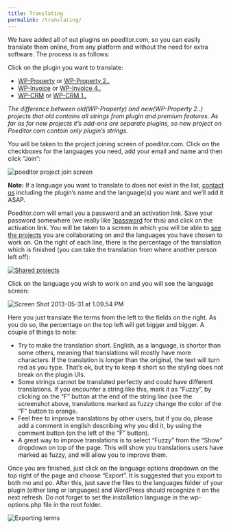 ```yaml
---
title: Translating
permalink: /translating/
---
```


We have added all of out plugins on poeditor.com, so you can easily translate them online, from any platform and without the need for extra software. The process is as follows:

Click on the plugin you want to translate:

*   [WP-Property](https://poeditor.com/join/project?hash=e6080cc6109f49084594177fe32a94fa) or [WP-Property 2.*.*](https://poeditor.com/join/project/R0aH1eYeoH)
*   [WP-Invoice](https://poeditor.com/join/project?hash=4fb815f048354b22ebbdd4d4073da478) or [WP-Invoice 4.*.*](https://poeditor.com/join/project/xmyL1ArmJv)
*   [WP-CRM](https://poeditor.com/join/project?hash=bcf9852ea63016bd72bb0c7ab1378f55) or [WP-CRM 1.*.*](https://poeditor.com/join/project/c0r4XOtYs6)

_The difference between old(WP-Property) and new(WP-Property 2.*.*) projects that old contains all strings from plugin and premium features. As far as for new projects it’s add-ons are separate plugins, so new project on Poeditor.com contain only plugin’s strings._

You will be taken to the project joining screen of poeditor.com. Click on the checkboxes for the languages you need, add your email and name and then click “Join”:

![poeditor project join screen](https://storage.googleapis.com/media.usabilitydynamics.com/2013/05/Screen-Shot-2013-05-31-at-12.06.57-PM.png)

**Note:** If a language you want to translate to does not exist in the list, [contact us](https://usabilitydynamics.com/contact-us/) including the plugin’s name and the language(s) you want and we’ll add it ASAP.

Poeditor.com will email you a password and an activation link. Save your password somewhere (we really like [1password](https://agilebits.com/onepassword) for this) and click on the activation link. You will be taken to a screen in which you will be able to [see the projects](https://poeditor.com/projects/?registered=contributor) you are collaborating on and the languages you have chosen to work on. On the right of each line, there is the percentage of the translation which is finished (you can take the translation from where another person left off):

[![Shared projects](https://storage.googleapis.com/media.usabilitydynamics.com/2013/05/Screen-Shot-2013-05-31-at-12.12.01-PM.png)](https://poeditor.com/projects/?registered=contributor)

Click on the language you wish to work on and you will see the language screen:

![Screen Shot 2013-05-31 at 1.09.54 PM](https://storage.googleapis.com/media.usabilitydynamics.com/2013/05/Screen-Shot-2013-05-31-at-1.09.54-PM.png)

Here you just translate the terms from the left to the fields on the right. As you do so, the percentage on the top left will get bigger and bigger. A couple of things to note:

*   Try to make the translation short. English, as a language, is shorter than some others, meaning that translations will mostly have more characters. If the translation is longer than the original, the text will turn red as you type. That’s ok, but try to keep it short so the styling does not break on the plugin UIs.
*   Some strings cannot be translated perfectly and could have different translations. If you encounter a string like this, mark it as “Fuzzy”, by clicking on the “F” button at the end of the string line (see the screenshot above, translations marked as fuzzy change the color of the “F” button to orange.
*   Feel free to improve translations by other users, but if you do, please add a comment in english describing why you did it, by using the comment button (on the left of the “F” button).
*   A great way to improve translations is to select “Fuzzy” from the “Show” dropdown on top of the page. This will show you translations users have marked as fuzzy, and will allow you to improve them.

Once you are finished, just click on the language options dropdown on the top right of the page and choose “Export”. It is suggested that you export to both mo and po. After this, just save the files to the languages folder of your plugin (either lang or languages) and WordPress should recognize it on the next refresh. Do not forget to set the installation language in the wp-options.php file in the root folder.

![Exporting terms](https://storage.googleapis.com/media.usabilitydynamics.com/2013/05/Screen-Shot-2013-05-31-at-1.24.08-PM.png)